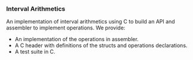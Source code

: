 ### Interval Arithmetics

An implementation of interval arithmetics using C to build an API and assembler to implement operations.
We provide:
  * An implementation of the operations in assembler.
  * A C header with definitions of the structs and operations declarations. 
  * A test suite in C.
